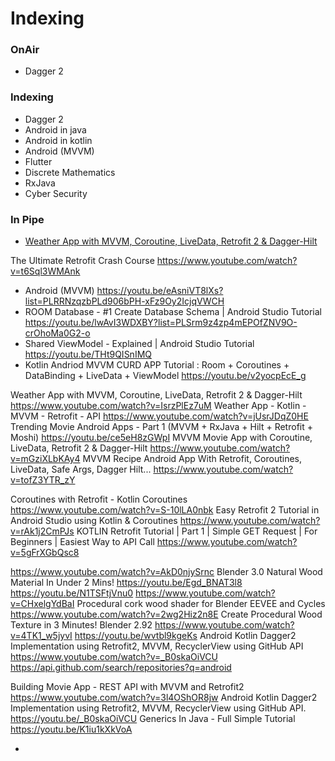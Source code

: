 # Indexing

### OnAir
- Dagger 2

### Indexing
- Dagger 2
- Android in java
- Android in kotlin
- Android (MVVM)
- Flutter
- Discrete Mathematics
- RxJava
- Cyber Security


### In Pipe
- [Weather App with MVVM, Coroutine, LiveData, Retrofit 2 & Dagger-Hilt](https://youtu.be/IsrzPlEz7uM)

The Ultimate Retrofit Crash Course
https://www.youtube.com/watch?v=t6Sql3WMAnk

- Android (MVVM) https://youtu.be/eAsniVT8lXs?list=PLRRNzqzbPLd906bPH-xFz9Oy2IcjqVWCH
- ROOM Database - #1 Create Database Schema | Android Studio Tutorial https://youtu.be/lwAvI3WDXBY?list=PLSrm9z4zp4mEPOfZNV9O-crOhoMa0G2-o
- Shared ViewModel - Explained | Android Studio Tutorial https://youtu.be/THt9QISnIMQ
- Kotlin Andriod MVVM CURD APP Tutorial : Room + Coroutines + DataBinding + LiveData + ViewModel https://youtu.be/v2yocpEcE_g

Weather App with MVVM, Coroutine, LiveData, Retrofit 2 & Dagger-Hilt
https://www.youtube.com/watch?v=IsrzPlEz7uM
Weather App - Kotlin - MVVM - Retrofit - API
https://www.youtube.com/watch?v=jUsrJDqZ0HE
Trending Movie Android Apps - Part 1 (MVVM + RxJava + Hilt + Retrofit + Moshi)
https://youtu.be/ce5eH8zGWpI
MVVM Movie App with Coroutine, LiveData, Retrofit 2 & Dagger-Hilt
https://www.youtube.com/watch?v=mGziXLbKAy4
MVVM Recipe Android App With Retrofit, Coroutines, LiveData, Safe Args, Dagger Hilt...
https://www.youtube.com/watch?v=tofZ3YTR_zY


Coroutines with Retrofit - Kotlin Coroutines
https://www.youtube.com/watch?v=S-10lLA0nbk
Easy Retrofit 2 Tutorial in Android Studio using Kotlin & Coroutines
https://www.youtube.com/watch?v=rAk1j2CmPJs
KOTLIN Retrofit Tutorial | Part 1 | Simple GET Request | For Beginners | Easiest Way to API Call
https://www.youtube.com/watch?v=5gFrXGbQsc8


https://www.youtube.com/watch?v=AkD0njySrnc
Blender 3.0 Natural Wood Material In Under 2 Mins!
https://youtu.be/Egd_BNAT3l8
https://youtu.be/N1TSFtjVnu0
https://www.youtube.com/watch?v=CHxelgYdBaI
Procedural cork wood shader for Blender EEVEE and Cycles
https://www.youtube.com/watch?v=2wg2Hiz2n8E
Create Procedural Wood Texture in 3 Minutes! Blender 2.92
https://www.youtube.com/watch?v=4TK1_w5jyvI
https://youtu.be/wvtbl9kgeKs
Android Kotlin Dagger2 Implementation using Retrofit2, MVVM, RecyclerView using GitHub API
https://www.youtube.com/watch?v=_B0skaOiVCU
https://api.github.com/search/repositories?q=android




Building Movie App - REST API with MVVM and Retrofit2
https://www.youtube.com/watch?v=3l4OShOR8jw
Android Kotlin Dagger2 Implementation using Retrofit2, MVVM, RecyclerView using GitHub API.
https://youtu.be/_B0skaOiVCU
Generics In Java - Full Simple Tutorial
https://youtu.be/K1iu1kXkVoA





+
